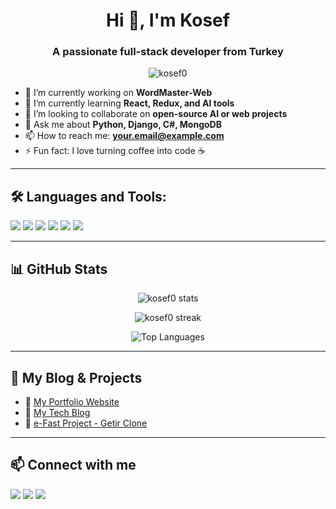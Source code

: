 <h1 align="center">Hi 👋, I'm Kosef</h1>
<h3 align="center">A passionate full-stack developer from Turkey</h3>

<p align="center">
  <img src="https://komarev.com/ghpvc/?username=kosef0&label=Profile%20views&color=0e75b6&style=flat" alt="kosef0" />
</p>

- 🔭 I’m currently working on **WordMaster-Web**  
- 🌱 I’m currently learning **React, Redux, and AI tools**  
- 👯 I’m looking to collaborate on **open-source AI or web projects**  
- 💬 Ask me about **Python, Django, C#, MongoDB**  
- 📫 How to reach me: **your.email@example.com**  
- ⚡ Fun fact: I love turning coffee into code ☕  

---

## 🛠️ Languages and Tools:

<p align="left">
  <a href="#"><img src="https://img.shields.io/badge/Python-3670A0?style=for-the-badge&logo=python&logoColor=ffdd54"/></a>
  <a href="#"><img src="https://img.shields.io/badge/JavaScript-F7DF1E?style=for-the-badge&logo=javascript&logoColor=black"/></a>
  <a href="#"><img src="https://img.shields.io/badge/React-20232A?style=for-the-badge&logo=react&logoColor=61DAFB"/></a>
  <a href="#"><img src="https://img.shields.io/badge/C%23-239120?style=for-the-badge&logo=c-sharp&logoColor=white"/></a>
  <a href="#"><img src="https://img.shields.io/badge/MongoDB-4EA94B?style=for-the-badge&logo=mongodb&logoColor=white"/></a>
  <a href="#"><img src="https://img.shields.io/badge/GitHub-100000?style=for-the-badge&logo=github&logoColor=white"/></a>
</p>

---

## 📊 GitHub Stats

<p align="center">
  <img src="https://github-readme-stats.vercel.app/api?username=kosef0&show_icons=true&theme=radical" alt="kosef0 stats" />
</p>

<p align="center">
  <img src="https://github-readme-streak-stats.herokuapp.com/?user=kosef0&theme=radical" alt="kosef0 streak" />
</p>

<p align="center">
  <img src="https://github-readme-stats.vercel.app/api/top-langs/?username=kosef0&layout=compact&theme=radical" alt="Top Languages" />
</p>

---

## 🧠 My Blog & Projects

- 🔗 [My Portfolio Website](https://your-portfolio-link.com)
- 📘 [My Tech Blog](https://your-blog-link.com)
- 🚀 [e-Fast Project - Getir Clone](https://github.com/kosef0/e-Fast)

---

## 📫 Connect with me

<p align="left">
  <a href="https://linkedin.com/in/yourlinkedin"><img src="https://www.linkedin.com/in/muhammedfurkank%C3%B6se/"/></a>
  <a href="mailto:your.email@example.com"><img src="https://img.shields.io/badge/Email-red?style=for-the-badge&logo=gmail&logoColor=white"/></a>
  <a href="https://your-website.com"><img src="https://img.shields.io/badge/Website-000000?style=for-the-badge&logo=About.me&logoColor=white"/></a>
</p>
